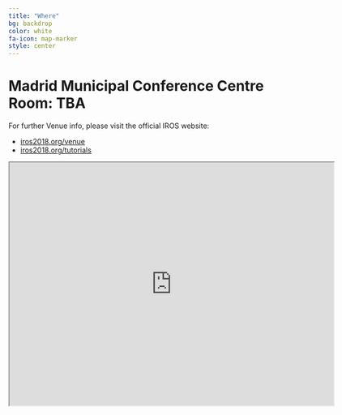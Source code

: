 ```yaml
---
title: "Where"
bg: backdrop
color: white
fa-icon: map-marker
style: center
---
```


# Madrid Municipal Conference Centre Room: TBA

For further Venue info, please visit the official IROS website: 
* [iros2018.org/venue](https://www.iros2018.org/venue)
* [iros2018.org/tutorials](https://www.iros2018.org/tutorials)

<iframe src="https://www.google.com/maps/d/embed?mid=1lxLsc_AUE8O47usfOmmxoVyfD_Q" width="640" height="480"></iframe>
